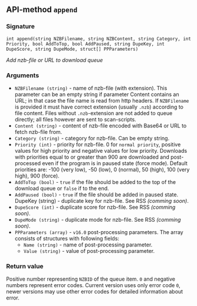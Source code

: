 ## API-method `append`

### Signature
`int append(string NZBFilename, string NZBContent, string Category,
    int Priority, bool AddToTop, bool AddPaused, string DupeKey,
    int DupeScore, string DupeMode, struct[] PPParameters)`

_Add nzb-file or URL to download queue_

### Arguments
- `NZBFilename (string)` - name of nzb-file (with extension). This parameter can be an empty string if parameter Content contains an URL; in that case the file name is read from http headers. If `NZBFilename` is provided it must have correct extension (usually `.nzb`) according to file content. Files without `.nzb`-extension are not added to queue directly; all files however are sent to scan-scripts.
- `Content (string)` - content of nzb-file encoded with Base64 or URL to fetch nzb-file from.
- `Category (string)` - category for nzb-file. Can be empty string.
- `Priority (int)` - priority for nzb-file. 0 for `normal priority`, positive values for high priority and negative values for low priority. Downloads with priorities equal to or greater than 900 are downloaded and post-processed even if the program is in paused state (force mode). Default priorities are: -100 (very low), -50 (low), 0 (normal), 50 (high), 100 (very high), 900 (force).
- `AddToTop (bool)` - `true` if the file should be added to the top of the download queue or `false` if to the end.
- `AddPaused (bool)` - `true` if the file should be added in paused state.
DupeKey (string) - duplicate key for nzb-file. See RSS _(comming soon)_.
- `DupeScore (int)` - duplicate score for nzb-file. See RSS _(comming soon)_.
- `DupeMode (string)` - duplicate mode for nzb-file. See RSS _(comming soon)_.
- `PPParameters (array)` - `v16.0` post-processing parameters. The array consists of structures with following fields:
  - `Name (string)` - name of post-processing parameter.
  - `Value (string)` - value of post-processing parameter.

### Return value
Positive number representing `NZBID` of the queue item. `0` and negative numbers represent error codes. Current version uses only error code `0`, newer versions may use other error codes for detailed information about error.
